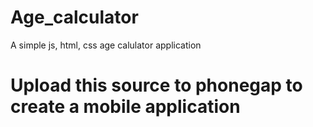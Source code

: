 # Age_calculator
A simple js, html, css age calulator application
# Upload this source to phonegap to create a mobile application
